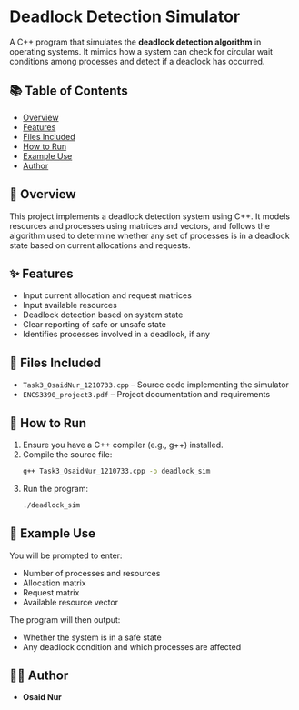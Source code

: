 # Deadlock Detection Simulator

A C++ program that simulates the **deadlock detection algorithm** in operating systems. It mimics how a system can check for circular wait conditions among processes and detect if a deadlock has occurred.

## 📚 Table of Contents

- [Overview](#-overview)
- [Features](#-features)
- [Files Included](#-files-included)
- [How to Run](#-how-to-run)
- [Example Use](#-example-use)
- [Author](#-author)

## 📘 Overview

This project implements a deadlock detection system using C++. It models resources and processes using matrices and vectors, and follows the algorithm used to determine whether any set of processes is in a deadlock state based on current allocations and requests.

## ✨ Features

- Input current allocation and request matrices
- Input available resources
- Deadlock detection based on system state
- Clear reporting of safe or unsafe state
- Identifies processes involved in a deadlock, if any

## 📁 Files Included

- `Task3_OsaidNur_1210733.cpp` – Source code implementing the simulator
- `ENCS3390_project3.pdf` – Project documentation and requirements

## 🔨 How to Run

1. Ensure you have a C++ compiler (e.g., g++) installed.
2. Compile the source file:
   ```bash
   g++ Task3_OsaidNur_1210733.cpp -o deadlock_sim
   ```
3. Run the program:
   ```bash
   ./deadlock_sim
   ```

## 🧪 Example Use

You will be prompted to enter:
- Number of processes and resources
- Allocation matrix
- Request matrix
- Available resource vector

The program will then output:
- Whether the system is in a safe state
- Any deadlock condition and which processes are affected

## 👨‍💻 Author

- **Osaid Nur**
